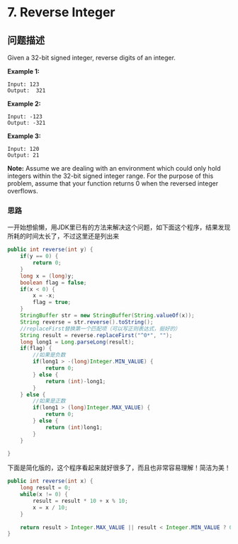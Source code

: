 # 7. Reverse Integer

## 问题描述
Given a 32-bit signed integer, reverse digits of an integer.

__Example 1:__

    Input: 123
    Output:  321
__Example 2:__

    Input: -123
    Output: -321
__Example 3:__

    Input: 120
    Output: 21
__Note:__
Assume we are dealing with an environment which could only hold integers within the 32-bit signed integer range. For the purpose of this problem, assume that your function returns 0 when the reversed integer overflows.

### 思路

一开始想偷懒，用JDK里已有的方法来解决这个问题，如下面这个程序，结果发现所耗的时间太长了，不过这里还是列出来
```java
public int reverse(int y) {
    if(y == 0) {
        return 0;
    }
    long x = (long)y;
    boolean flag = false;
    if(x < 0) {
        x = -x;
        flag = true;
    }
    StringBuffer str = new StringBuffer(String.valueOf(x));
    String reverse = str.reverse().toString();
    //replaceFirst替换第一个匹配项（可以写正则表达式，挺好的）
    String result = reverse.replaceFirst("^0*", "");
    long long1 = Long.parseLong(result);
    if(flag) {
        //如果是负数
        if(long1 > -(long)Integer.MIN_VALUE) {
            return 0;
        } else {
            return (int)-long1;
        }
    } else {
        //如果是正数
        if(long1 > (long)Integer.MAX_VALUE) {
            return 0;
        } else {
            return (int)long1;
        }
    }

}
```

下面是简化版的，这个程序看起来就好很多了，而且也非常容易理解！简洁为美！

```java
public int reverse(int x) {
    long result = 0;
    while(x != 0) {
        result = result * 10 + x % 10;
        x = x / 10;
    }
    
    return result > Integer.MAX_VALUE || result < Integer.MIN_VALUE ? 0 : (int)result;
}
```
